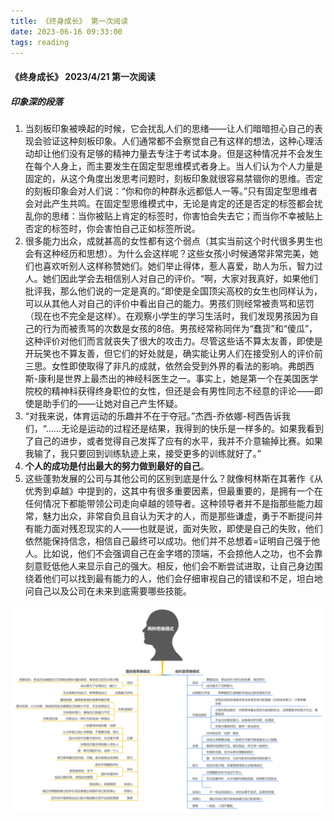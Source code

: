 ```yaml
---
title: 《终身成长》 第一次阅读
date: 2023-06-16 09:33:00
tags: reading
---
```


#### 《终身成长》 2023/4/21 第一次阅读

##### 印象深的段落

1.  当刻板印象被唤起的时候，它会扰乱人们的思绪——让人们暗暗担心自己的表现会验证这种刻板印象。人们通常都不会察觉自己有这样的想法，这种心理活动却让他们没有足够的精神力量去专注于考试本身。但是这种情况并不会发生在每个人身上，而主要发生在固定型思维模式者身上。当人们认为个人力量是固定的，从这个角度出发思考问题时，刻板印象就很容易禁锢你的思维。否定的刻板印象会对人们说：“你和你的种群永远都低人一等。”只有固定型思维者会对此产生共鸣。在固定型思维模式中，无论是肯定的还是否定的标签都会扰乱你的思绪：当你被贴上肯定的标签时，你害怕会失去它；而当你不幸被贴上否定的标签时，你会害怕自己正如标签所说。
2.  很多能力出众，成就甚高的女性都有这个弱点（其实当前这个时代很多男生也会有这种经历和思想）。为什么会这样呢？这些女孩小时候通常非常完美，她们也喜欢听别人这样称赞她们。她们举止得体，惹人喜爱，助人为乐，智力过人。她们因此学会去相信别人对自己的评价。“啊，大家对我真好，如果他们批评我，那么他们说的一定是真的。”即使是全国顶尖高校的女生也同样认为，可以从其他人对自己的评价中看出自己的能力。男孩们则经常被责骂和惩罚（现在也不完全是这样）。在观察小学生的学习生活时，我们发现男孩因为自己的行为而被责骂的次数是女孩的8倍。男孩经常称同伴为“蠢货”和“傻瓜”，这种评价对他们而言就丧失了很大的攻击力。尽管这些话不算太友善，即使是开玩笑也不算友善，但它们的好处就是，确实能让男人们在接受别人的评价前三思。女性即使取得了非凡的成就，依然会受到外界的看法的影响。弗朗西斯-康利是世界上最杰出的神经科医生之一。事实上，她是第一个在美国医学院校的精神科获得终身职位的女性，但还是会有男性同志不经意的评论——即使是助手们的——让她对自己产生怀疑。
3.  “对我来说，体育运动的乐趣并不在于夺冠。”杰西-乔依娜-柯西告诉我们，“……无论是运动的过程还是结果，我得到的快乐是一样多的。如果我看到了自己的进步，或者觉得自己发挥了应有的水平，我并不介意输掉比赛。如果我输了，我只要回到训练轨迹上来，接受更多的训练就好了。”
4.  **个人的成功是付出最大的努力做到最好的自己**。
5.  这些蓬勃发展的公司与其他公司的区别到底是什么？就像柯林斯在其著作《从优秀到卓越》中提到的，这其中有很多重要因素，但最重要的，是拥有一个在任何情况下都能带领公司走向卓越的领导者。这种领导者并不是指那些能力超常，魅力出众，非常自负且自认为天才的人，而是那些谦虚，勇于不断提问并有能力面对残忍现实的人——也就是说，面对失败，即使是自己的失败，他们依然能保持信念，相信自己最终可以成功。他们并不总想着=证明自己强于他人。比如说，他们不会强调自己在金字塔的顶端，不会掠他人之功，也不会靠刻意贬低他人来显示自己的强大。相反，他们会不断尝试进取，让自己身边围绕着他们可以找到最有能力的人，他们会仔细审视自己的错误和不足，坦白地问自己以及公司在未来到底需要哪些技能。



![两种思维模式](/images/两种思维模式.jpeg)
